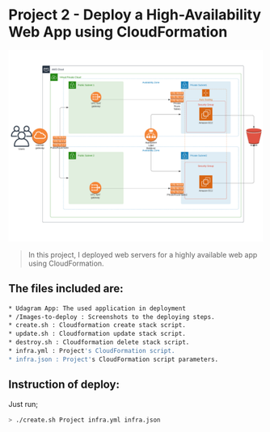 # Project 2 - Deploy a High-Availability Web App using CloudFormation 

![img-1](Images-to-deploy/Diagram.png)

> In this project, I deployed web servers for a highly available web app using CloudFormation.

## The files included are:
```sh
* Udagram App: The used application in deployment
* /Images-to-deploy : Screenshots to the deploying steps.
* create.sh : Cloudformation create stack script. 
* update.sh : Cloudformation update stack script.
* destroy.sh : Cloudformation delete stack script.
* infra.yml : Project's CloudFormation script.
* infra.json : Project's CloudFormation script parameters.
```
## Instruction of deploy:

Just run;
```sh
> ./create.sh Project infra.yml infra.json
```
